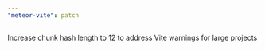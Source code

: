 ```yaml
---
"meteor-vite": patch
---
```


Increase chunk hash length to 12 to address Vite warnings for large projects
